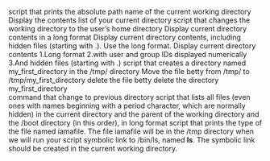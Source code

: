 script that prints the absolute path name of the current working directory
Display the contents list of your current directory
script that changes the working directory to the user’s home directory
Display current directory contents in a long format
Display current directory contents, including hidden files (starting with .). Use the long format.
Display current directory contents
 1.Long format
 2.with user and group IDs displayed numerically
 3.And hidden files (starting with .)
 script that creates a directory named my_first_directory in the /tmp/ directory
 Move the file betty from /tmp/ to /tmp/my_first_directory
 delete the file betty
 delete the directory my_first_directory\
 command that change to previous directory
  script that lists all files (even ones with names beginning with a period character, which are normally hidden) in the current directory and the parent of the working directory and the /boot directory (in this order), in long format
   script that prints the type of the file named iamafile. The file iamafile will be in the /tmp directory when we will run your script
   symbolic link to /bin/ls, named __ls__. The symbolic link should be created in the current working directory.

